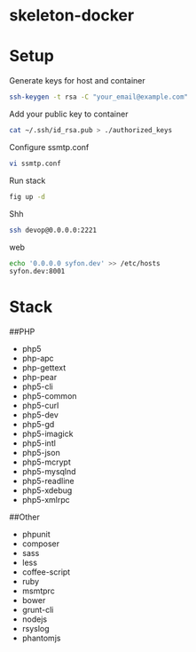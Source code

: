 skeleton-docker
===============


Setup
==

Generate keys for host and container
```sh
ssh-keygen -t rsa -C "your_email@example.com"
```

Add your public key to container
```sh
cat ~/.ssh/id_rsa.pub > ./authorized_keys
```

Configure ssmtp.conf
```sh
vi ssmtp.conf
```

Run stack 
```sh
fig up -d
```

Shh
```sh
ssh devop@0.0.0.0:2221
```

web
```sh
echo '0.0.0.0 syfon.dev' >> /etc/hosts
syfon.dev:8001
```

Stack
==

##PHP
* php5 
* php-apc 
* php-gettext
* php-pear
* php5-cli
* php5-common
* php5-curl
* php5-dev
* php5-gd
* php5-imagick
* php5-intl
* php5-json 
* php5-mcrypt 
* php5-mysqlnd
* php5-readline
* php5-xdebug
* php5-xmlrpc

##Other
* phpunit
* composer
* sass
* less
* coffee-script
* ruby
* msmtprc
* bower
* grunt-cli
* nodejs
* rsyslog
* phantomjs

